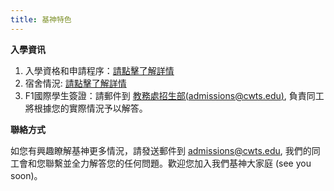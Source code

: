 ```yaml
---
title: 基神特色
---
```

**入學資讯**

1. 入學資格和申請程序：[請點擊了解詳情](https://www.cwts.edu/prospective-students/application/procedure/)
1. 宿舍情況: [請點擊了解詳情](https://www.cwts.edu/prospective-students/application/dormitory/)
1. F1國際學生簽證：請郵件到 [教務處招生部(admissions@cwts.edu)](mailto:admissions@cwts.edu), 負責同工將根據您的實際情況予以解答。

**聯絡方式**

如您有興趣瞭解基神更多情況，請發送郵件到 [admissions@cwts.edu](mailto:admissions@cwts.edu), 我們的同工會和您聯繫並全力解答您的任何問題。歡迎您加入我們基神大家庭 (see you soon)。
